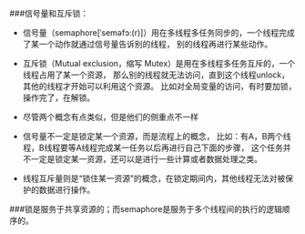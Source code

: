 ###信号量和互斥锁：

- 信号量（semaphore[ˈseməfɔ:(r)]）用在多线程多任务同步的，一个线程完成了某一个动作就通过信号量告诉别的线程，
别的线程再进行某些动作。

- 互斥锁（Mutual exclusion，缩写 Mutex）是用在多线程多任务互斥的，一个线程占用了某一个资源，
那么别的线程就无法访问，直到这个线程unlock，其他的线程才开始可以利用这个资源。
比如对全局变量的访问，有时要加锁，操作完了，在解锁。

- 尽管两个概念有点类似，但是他们的侧重点不一样
- 信号量不一定是锁定某一个资源，而是流程上的概念，
比如：有A，B两个线程，B线程要等A线程完成某一任务以后再进行自己下面的步骤，
这个任务并不一定是锁定某一资源，还可以是进行一些计算或者数据处理之类。

- 线程互斥量则是“锁住某一资源”的概念，在锁定期间内，其他线程无法对被保护的数据进行操作。

###锁是服务于共享资源的；而semaphore是服务于多个线程间的执行的逻辑顺序的。
